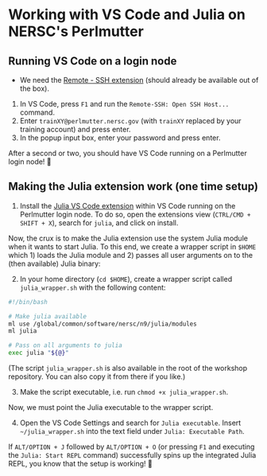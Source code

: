 # Working with VS Code and Julia on NERSC's Perlmutter

## Running VS Code on a login node

* We need the [Remote - SSH extension](https://marketplace.visualstudio.com/items?itemName=ms-vscode-remote.remote-ssh) (should already be available out of the box).

1) In VS Code, press `F1` and run the `Remote-SSH: Open SSH Host...` command.
2) Enter `trainXY@perlmutter.nersc.gov` (with `trainXY` replaced by your training account) and press enter.
3) In the popup input box, enter your password and press enter.

After a second or two, you should have VS Code running on a Perlmutter login node! 🎉 

## Making the Julia extension work (one time setup)

1) Install the [Julia VS Code extension](https://marketplace.visualstudio.com/items?itemName=julialang.language-julia) within VS Code running on the Perlmutter login node. To do so, open the extensions view (`CTRL/CMD + SHIFT + X`), search for `julia`, and click on install.

Now, the crux is to make the Julia extension use the system Julia module when it wants to start Julia. To this end, we create a wrapper script  in `$HOME` which 1) loads the Julia module and 2) passes all user arguments on to the (then available) Julia binary:

2) In your home directory (`cd $HOME`), create a wrapper script called `julia_wrapper.sh` with the following content:
```bash
#!/bin/bash

# Make julia available
ml use /global/common/software/nersc/n9/julia/modules
ml julia

# Pass on all arguments to julia
exec julia "${@}"
```

(The script `julia_wrapper.sh` is also available in the root of the workshop repository. You can also copy it from there if you like.)

3) Make the script executable, i.e. run `chmod +x julia_wrapper.sh`.

Now, we must point the Julia executable to the wrapper script.

4) Open the VS Code Settings and search for `Julia executable`. Insert `~/julia_wrapper.sh` into the text field under `Julia: Executable Path`.

If `ALT/OPTION + J` followed by `ALT/OPTION + O` (or pressing `F1` and executing the `Julia: Start REPL` command) successfully spins up the integrated Julia REPL, you know that the setup is working! 🎉
